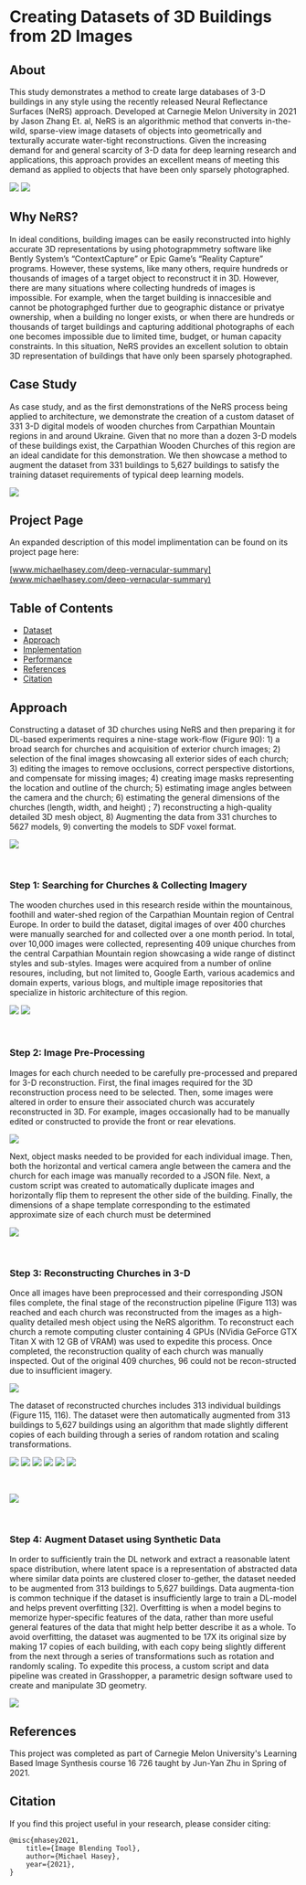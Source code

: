# Creating Datasets of 3D Buildings from 2D Images

## About 

This study demonstrates a method to create large databases of 3-D buildings in any style using the recently released Neural Reflectance Surfaces (NeRS) approach. Developed at Carnegie Melon University in 2021 by Jason Zhang Et. al, NeRS is an algorithmic method that converts in-the-wild, sparse-view image datasets of objects into geometrically and texturally accurate water-tight reconstructions.  Given the increasing demand for and general scarcity of 3-D data for deep learning research and applications, this approach provides an excellent means of meeting this demand as applied to objects that have been only sparsely photographed.

![](images/views4.png)
![](images/hutsul_2.gif)

## Why NeRS?

In ideal conditions, building images can be easily reconstructed into highly accurate 3D representations by using photograpmmetry software like Bently System’s “ContextCapture” or Epic Game’s “Reality Capture” programs. However, these systems, like many others, require hundreds or thousands of images of a target object to reconstruct it in 3D. However, there are many situations where collecting hundreds of images is impossible. For example, when the target building is innaccesible and cannot be photographged further due to geographic distance or privatye ownership, when a building no longer exists, or when there are hundreds or thousands of target buildings and capturing additional photographs of each one becomes impossible due to limited time, budget, or human capacity constraints. In this situation, NeRS provides an excellent solution to obtain 3D representation of buildings that have only been sparsely photographed.

## Case Study

As case study, and as the first demonstrations of the NeRS process being applied to architecture, we demonstrate the creation of a custom dataset of 331 3-D digital models of wooden churches from Carpathian Mountain regions in and around Ukraine.  Given that no more than a dozen 3-D models of these buildings exist, the Carpathian Wooden Churches of this region are an ideal candidate for this demonstration.  We then showcase a method to augment the dataset from 331 buildings to 5,627 buildings to satisfy the training dataset requirements of typical deep learning models.

![](images/data_open.png)

## Project Page

An expanded description of this model implimentation can be found on its project page here:

[www.michaelhasey.com/deep-vernacular-summary](www.michaelhasey.com/deep-vernacular-summary)

## Table of Contents

- [Dataset](#Dataset)
- [Approach](#Approach)
- [Implementation](#Implementation)
- [Performance](#Performance)
- [References](#References)
- [Citation](#Citation)

## Approach

Constructing a dataset of 3D churches using NeRS and then preparing it for DL-based experiments requires a nine-stage work-flow (Figure 90): 1) a broad search for churches and acquisition of exterior church images; 2) selection of the final images showcasing all exterior sides of each church; 3) editing the images to remove occlusions, correct perspective distortions, and compensate for missing images; 4) creating image masks representing the location and outline of the church; 5) estimating image angles between the camera and the church; 6) estimating the general dimensions of the churches (length, width, and height) ; 7) reconstructing a high-quality detailed 3D mesh object, 8) Augmenting the data from 331 churches to 5627 models, 9) converting the models to SDF voxel format. 

![](images/process_2.png)

<br>

### Step 1:  Searching for Churches & Collecting Imagery

The wooden churches used in this research reside within the mountainous, foothill and water-shed region of the Carpathian Mountain region of Central Europe.  In order to build the dataset, digital images of over 400 churches were manually searched for and collected over a one month period.  In total, over 10,000 images were collected, representing 409 unique churches from the central Carpathian Mountain region showcasing a wide range of distinct styles and sub-styles.  Images were acquired from a number of online resoures, including, but not limited to, Google Earth, various academics and domain experts, various blogs, and multiple image repositories that specialize in historic architecture of this region.

![](images/map.png)
![](images/data.png)

<br>

### Step 2:  Image Pre-Processing

Images for each church needed to be carefully pre-processed and  prepared for 3-D reconstruction. First, the final images required for the 3D reconstruction process need to be selected. Then, some images were altered in order to ensure their associated church was accurately reconstructed in 3D. For example, images occasionally had to be manually edited or constructed to provide the front or rear elevations.

![](images/image_edit.png)

Next, object masks needed to be provided for each individual image. Then, both the horizontal and vertical camera angle between the camera and the church for each image was manually recorded to a JSON file. Next, a custom script was created to automatically duplicate images and horizontally flip them to represent the other side of the building. Finally, the dimensions of a shape template corresponding to the estimated approximate size of each church must be determined 

![](images/masks.png)

<br>

### Step 3:  Reconstructing Churches in 3-D

Once all images have been preprocessed and their corresponding JSON files complete, the final stage of the reconstruction pipeline (Figure 113) was reached and each church was reconstructed from the images as a high-quality detailed mesh object using the NeRS algorithm.  To reconstruct each church a remote computing cluster containing 4 GPUs (NVidia GeForce GTX Titan X with 12 GB of VRAM) was used to expedite this process. Once completed, the reconstruction quality of each church was manually inspected. Out of the original 409 churches, 96 could not be recon-structed due to insufficient imagery.

![](images/compiled.png)

The dataset of reconstructed churches includes 313 individual buildings (Figure 115, 116). The dataset were then automatically augmented from 313 buildings to 5,627 buildings using an algorithm that made slightly different copies of each building through a series of random rotation and scaling transformations. 

![](images/boyko_2.gif)
![](image/hutsul.gif)
![](images/lemk_unique.gif)
![](images/lemk_classic.gif)
![](images/transcar.gif)
![](images/boyko.gif)

<br>

![](images/spread_1.png)

<br>

### Step 4: Augment Dataset using Synthetic Data

In order to sufficiently train the DL network and extract a reasonable latent space distribution, where latent space is a representation of abstracted data where similar data points are clustered closer to-gether, the dataset needed to be augmented from 313 buildings to 5,627 buildings. Data augmenta-tion is common technique if the dataset is insufficiently large to train a DL-model and helps prevent overfitting [32]. Overfitting is when a model begins to memorize hyper-specific features of the data, rather than more useful general features of the data that might help better describe it as a whole. To avoid overfitting, the dataset was augmented to be 17X its original size by making 17 copies of each building, with each copy being slightly different from the next through a series of transformations such as rotation and randomly scaling. To expedite this process, a custom script and data pipeline was created in Grasshopper, a parametric design software used to create and manipulate 3D geometry. 

![](images/augment.png)

## References

This project was completed as part of Carnegie Melon University's Learning Based Image Synthesis course 16 726 taught by Jun-Yan Zhu in Spring of 2021.

## Citation

If you find this project useful in your research, please consider citing:

``` 
@misc{mhasey2021,
    title={Image Blending Tool},
    author={Michael Hasey},
    year={2021},
}
```
